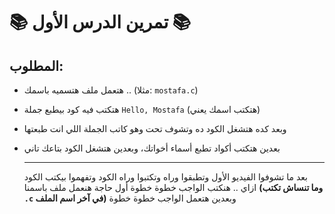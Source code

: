 # 📚 تمرين الدرس الأول 📚

## المطلوب:

- هتعمل ملف هتسميه باسمك .. (مثلا: `mostafa.c`)
- هتكتب فيه كود بيطبع جملة `Hello, Mostafa` (هتكتب اسمك يعني)
- وبعد كده هتشغل الكود ده وتشوف تحت وهو كاتب الجملة اللي انت طبعتها
- بعدين هتكتب أكواد تطبع أسماء أخواتك، وبعدين هتشغل الكود بتاعك تاني

  ---

  بعد ما تشوفوا الفيديو الأول وتطبقوا وراه وتكتبوا وراه الكود وتفهموا بيكتب الكود ازاي .. هنكتب الواجب خطوة خطوة
أول حاجة هنعمل ملف باسمنا **(وما تنساش تكتب `.c` في آخر اسم الملف)** وبعدين هتعمل الواجب خطوة خطوة
